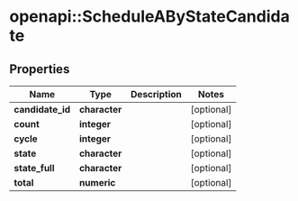 # openapi::ScheduleAByStateCandidate


## Properties
Name | Type | Description | Notes
------------ | ------------- | ------------- | -------------
**candidate_id** | **character** |  | [optional] 
**count** | **integer** |  | [optional] 
**cycle** | **integer** |  | [optional] 
**state** | **character** |  | [optional] 
**state_full** | **character** |  | [optional] 
**total** | **numeric** |  | [optional] 


